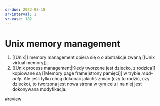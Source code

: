 ```yaml
---
sr-due: 2022-08-18
sr-interval: 1
sr-ease: 182
---
```


# Unix memory management
1. [[Unix]] memory management opiera się o o abstrakcje zwaną [[Unix virtual memory]].
2. [[Unix process management|Kiedy tworzone jest dziecko, z rodzica]] kopiowane są [[Memory page frame|strony pamięci]] w trybie *read-only*. Ale jeśli tylko chcą dokonać jakichś zmian (czy to rodzic, czy dziecko), to tworzona jest nowa strona w tym celu i na niej jest dokonywana modyfikacja.

#review